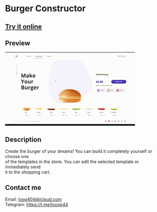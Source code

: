 # Burger Constructor

## [Try it online](https://temp.com)

## Preview

![Preview Gif](./preview.gif)

## Description

Create the burger of your dreams! You can build it completely yourself or choose one  
of the templates in the store. You can edit the selected template or immediately send  
it to the shopping cart.

## Contact me

Email: loop404@icloud.com  
Telegram: https://t.me/looop44
